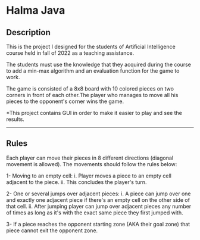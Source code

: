 # Halma Java



## Description
This is the project I designed for the students of Artificial Intelligence course held in fall of 2022 as a teaching assistance.

The students must use the knowledge that they acquired during the course to add a min-max algorithm and an evaluation function for the game to work.

The game is consisted of a 8x8 board with 10 colored pieces on two corners in front of each other.The player who manages to move all his pieces to the opponent's corner wins the game.

*This project contains GUI in order to make it easier to play and see the results.
___
## Rules
Each player can move their pieces in 8 different directions (diagonal movement is allowed).
The movements should follow the rules below:

1- Moving to an empty cell:
    i. Player moves a piece to an empty cell adjacent to the piece.
   ii. This concludes the player's turn.

2- One or several jumps over adjacent pieces:
    i. A piece can jump over one and exactly one adjacent piece if there's an empty cell on the other side of that cell.
   ii. After jumping player can jump over adjacent pieces any number of times as long as it's with the exact same piece they first jumped with.

3- If a piece reaches the opponent starting zone (AKA their goal zone) that piece cannot exit the opponent zone.

